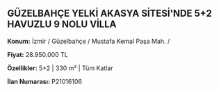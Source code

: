 ## GÜZELBAHÇE YELKİ AKASYA SİTESİ'NDE 5+2 HAVUZLU 9 NOLU VİLLA

**Konum:** İzmir / Güzelbahçe / Mustafa Kemal Paşa Mah. /

**Fiyat:** 28.950.000 TL

**Özellikler:** 5+2 | 330 m² | Tüm Katlar

**İlan Numarası:** P21016106
